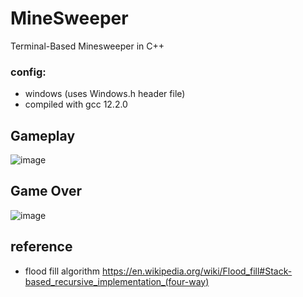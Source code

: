 # MineSweeper
Terminal-Based Minesweeper in C++

### config:
 - windows (uses Windows.h header file)
 - compiled with gcc 12.2.0

## Gameplay
![image](https://user-images.githubusercontent.com/97851399/212521626-f604d4fb-f348-4d1d-a0f9-560f34064762.png)
## Game Over
![image](https://user-images.githubusercontent.com/97851399/212521668-79f886ec-13f7-4895-a716-bceb1e09b458.png)

## reference
 - flood fill algorithm https://en.wikipedia.org/wiki/Flood_fill#Stack-based_recursive_implementation_(four-way)
